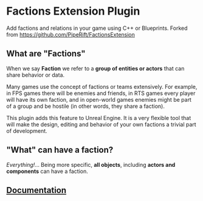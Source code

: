 # Factions Extension Plugin

Add factions and relations in your game using C++ or Blueprints. Forked from https://github.com/PipeRift/FactionsExtension

## What are "Factions"
When we say **Faction** we refer to a **group of entities or actors** that can share behavior or data.

Many games use the concept of factions or teams extensively. For example, in FPS games there will be enemies and friends, in RTS games every player will have its own faction, and in open-world games enemies might be part of a group and be hostile (in other words, they share a faction).

This plugin adds this feature to Unreal Engine. It is a very flexible tool that will make the design, editing and behavior of your own factions a trivial part of development.

## "What" can have a faction?
*Everything!*... Being more specific, **all objects**, including **actors and components** can have a faction.

## [Documentation](https://piperift.com/FactionsExtension/)
